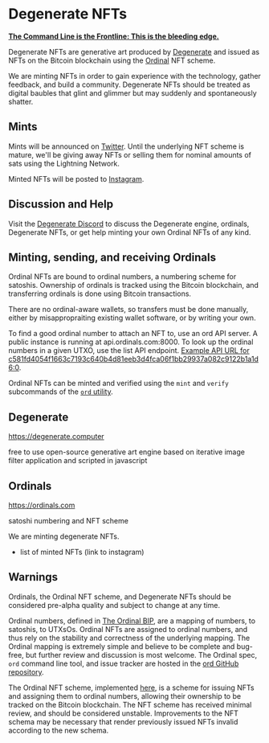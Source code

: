 # Degenerate NFTs

**[The Command Line is the Frontline: This is the bleeding edge.](#warnings)**

Degenerate NFTs are generative art produced by [Degenerate](#degenerate) and issued as NFTs on the Bitcoin blockchain using the [Ordinal](#ordinals) NFT scheme.

We are minting NFTs in order to gain experience with the technology, gather feedback, and build a community. Degenerate NFTs should be treated as digital baubles that glint and glimmer but may suddenly and spontaneously shatter.

## Mints

Mints will be announced on [Twitter](https://twitter.com/degencomputer). Until the underlying NFT scheme is mature, we'll be giving away NFTs or selling them for nominal amounts of sats using the Lightning Network.

Minted NFTs will be posted to [Instagram](https://instagram.com/degencomputer).

## Discussion and Help

Visit the [Degenerate Discord](https://discord.gg/87cjuz4FYg) to discuss the Degenerate engine, ordinals, Degenerate NFTs, or get help minting your own Ordinal NFTs of any kind.

## Minting, sending, and receiving Ordinals

Ordinal NFTs are bound to ordinal numbers, a numbering scheme for satoshis. Ownership of ordinals is tracked using the Bitcoin blockchain, and transferring ordinals is done using Bitcoin transactions.

There are no ordinal-aware wallets, so transfers must be done manually, either by misappropraiting existing wallet software, or by writing your own.

To find a good ordinal number to attach an NFT to, use an ord API server. A public instance is running at api.ordinals.com:8000. To look up the ordinal numbers in a given UTXO, use the list API endpoint. [Example API URL for c581fd4054f1663c7193c640b4d81eeb3d4fca06f1bb29937a082c9122b1a1d6:0](http://api.ordinals.com:8000/list/c581fd4054f1663c7193c640b4d81eeb3d4fca06f1bb29937a082c9122b1a1d6:0).

Ordinal NFTs can be minted and verified using the `mint` and `verify` subcommands of the [`ord` utility](https://github.com/casey/ord).

## Degenerate

https://degenerate.computer

free to use open-source generative art engine based on iterative image filter application and scripted in javascript

## Ordinals

https://ordinals.com

satoshi numbering and NFT scheme

We are minting degenerate NFTs.

- list of minted NFTs (link to instagram)

## Warnings

Ordinals, the Ordinal NFT scheme, and Degenerate NFTs should be considered pre-alpha quality and subject to change at any time.

Ordinal numbers, defined in [The Ordinal BIP](https://github.com/casey/ord/blob/master/bip.mediawiki), are a mapping of numbers, to satoshis, to UTXsOs. Ordinal NFTs are assigned to ordinal numbers, and thus rely on the stability and correctness of the underlying mapping. The Ordinal mapping is extremely simple and believe to be complete and bug-free, but further review and discussion is most welcome. The Ordinal spec, `ord` command line tool, and issue tracker are hosted in the [ord GitHub repository](https://github.com/casey/ord/).

The Ordinal NFT scheme, implemented [here](https://github.com/casey/ord/blob/master/src/nft.rs), is a scheme for issuing NFTs and assigning them to ordinal numbers, allowing their ownership to be tracked on the Bitcoin blockchain. The NFT scheme has received minimal review, and should be considered unstable. Improvements to the NFT schema may be necessary that render previously issued NFTs invalid according to the new schema.
